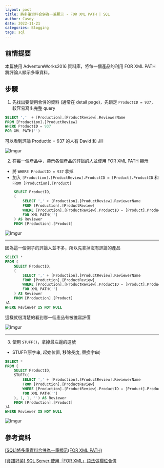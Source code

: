 ```yaml
---
layout: post
title: 將多筆資料合併為一筆顯示 - FOR XML PATH | SQL
author: Casey
date: 2022-11-21
categories: Blogging
tags: sql
---
```


## 前情提要

本篇使用 AdventureWorks2016 資料庫，將每一個產品的利用 FOR XML PATH 將評論人顯示多筆資料。

## 步驟

1. 先找出要使用合併的資料 (通常在 detail page)，先鎖定 `ProductID = 937`，較容易寫出完整 query

```sql
SELECT ','  + [Production].[ProductReview].ReviewerName 
FROM [Production].[ProductReview]
WHERE ProductID = 937
FOR XML PATH('')
```

可以看到評論 ProductId = 937 的人有 David 和 Jill

![Imgur](https://i.imgur.com/tG8hCz0.png)

2.  在每一個產品中，顯示各個產品的評論的人並使用 FOR XML PATH 顯示

- 將 `WHERE ProductID = 937` 拿掉
- 加入 `[Production].[ProductReview].ProductID = [Product].ProductID` 和 `FROM [Production].[Product]`

```sql
	SELECT ProductID, 
	(
		SELECT ',' + [Production].[ProductReview].ReviewerName 
		FROM [Production].[ProductReview]
		WHERE [Production].[ProductReview].ProductID = [Product].ProductID
		FOR XML PATH('')
	) AS Reviewer
	FROM [Production].[Product]
```

![Imgur](https://i.imgur.com/n7t1JXJ.png)

---
因為這一個例子的評論人並不多，所以先拿掉沒有評論的產品

```SQL
SELECT *
FROM (
	SELECT ProductID, 
	(
		SELECT ',' + [Production].[ProductReview].ReviewerName 
		FROM [Production].[ProductReview]
		WHERE [Production].[ProductReview].ProductID = [Product].ProductID
		FOR XML PATH('')
	) AS Reviewer
	FROM [Production].[Product]
)A
WHERE Reviewer IS NOT NULL
```

這樣就很清楚的看到哪一個產品有被誰寫評價


![Imgur](https://i.imgur.com/ioxRg73.png)

---

3. 使用 `STUFF()`，拿掉最左邊的逗號

- STUFF(原字串, 起始位置, 移除長度, 替換字串)

```SQL
SELECT *
FROM (
	SELECT ProductID, 
	STUFF((
		SELECT ',' + [Production].[ProductReview].ReviewerName 
		FROM [Production].[ProductReview]
		WHERE [Production].[ProductReview].ProductID = [Product].ProductID
		FOR XML PATH('')
	), 1, 1, '') AS Reviewer
	FROM [Production].[Product]
)A
WHERE Reviewer IS NOT NULL
```

![Imgur](https://i.imgur.com/IW05Tp0.png)


## 參考資料

[[SQL]將多筆資料合併為一筆顯示(FOR XML PATH)](https://dotblogs.com.tw/kevinya/2012/06/01/72553)

[[食譜好菜] SQL Server 使用「FOR XML」語法做欄位合併](https://dotblogs.com.tw/supershowwei/2016/01/26/145353)